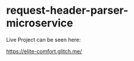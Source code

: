 # request-header-parser-microservice

Live Project can be seen here:

  https://elite-comfort.glitch.me/
